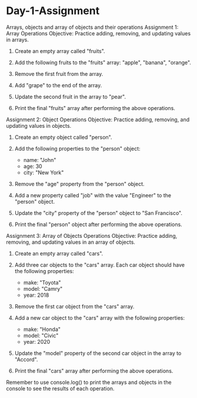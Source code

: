 # Day-1-Assignment
Arrays, objects and array of objects and their operations
Assignment 1: Array Operations
Objective: Practice adding, removing, and updating values in arrays.

1. Create an empty array called "fruits".

2. Add the following fruits to the "fruits" array: "apple", "banana", "orange".

3. Remove the first fruit from the array.

4. Add "grape" to the end of the array.

5. Update the second fruit in the array to "pear".

6. Print the final "fruits" array after performing the above operations.

Assignment 2: Object Operations
Objective: Practice adding, removing, and updating values in objects.

1. Create an empty object called "person".

2. Add the following properties to the "person" object:
   - name: "John"
   - age: 30
   - city: "New York"

3. Remove the "age" property from the "person" object.

4. Add a new property called "job" with the value "Engineer" to the "person" object.

5. Update the "city" property of the "person" object to "San Francisco".

6. Print the final "person" object after performing the above operations.

Assignment 3: Array of Objects Operations
Objective: Practice adding, removing, and updating values in an array of objects.

1. Create an empty array called "cars".

2. Add three car objects to the "cars" array. Each car object should have the following properties:
   - make: "Toyota"
   - model: "Camry"
   - year: 2018

3. Remove the first car object from the "cars" array.

4. Add a new car object to the "cars" array with the following properties:
   - make: "Honda"
   - model: "Civic"
   - year: 2020

5. Update the "model" property of the second car object in the array to "Accord".

6. Print the final "cars" array after performing the above operations.

Remember to use console.log() to print the arrays and objects in the console to see the results of each operation.


